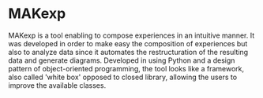 MAKexp
======

MAKexp is a tool enabling to compose experiences in an intuitive manner. It was developed in order to make easy the composition of experiences but also to analyze data since it automates the restructuration of the resulting data and generate diagrams. Developed in using Python and a design pattern of object-oriented programming, the tool looks like a framework, also called 'white box' opposed to closed library, allowing the users to improve the available classes.
